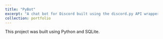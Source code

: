 ```yaml
---
title: "PyBot"
excerpt: "A chat bot for Discord built using the discord.py API wrapper."
collection: portfolio
---
```


This project was built using Python and SQLite.
